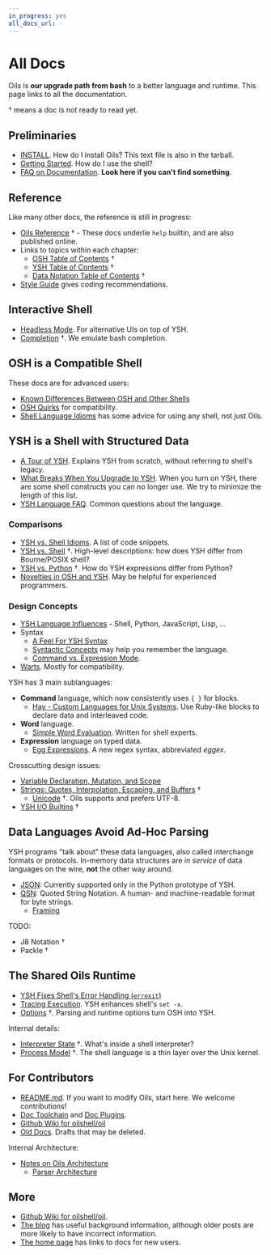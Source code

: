 ```yaml
---
in_progress: yes
all_docs_url: -
---
```


All Docs
========

Oils is **our upgrade path from bash** to a better language and runtime.  This
page links to all the documentation.

<div id="toc">
</div>

&dagger; means a doc is not ready to read yet.

## Preliminaries

- [INSTALL](INSTALL.html). How do I install Oils?  This text file is also in the
  tarball.  <!-- TODO: C++ tarball -->
- [Getting Started](getting-started.html).  How do I use the shell?
- [FAQ on Documentation](faq-doc.html).  **Look here if you can't find
  something**.

## Reference

Like many other docs, the reference is still in progress:

- [Oils Reference](ref/index.html) &dagger; - These docs underlie `help` builtin, and
  are also published online.
- Links to topics within each chapter:
  - [OSH Table of Contents](ref/toc-osh.html) &dagger;
  - [YSH Table of Contents](ref/toc-ysh.html) &dagger;
  - [Data Notation Table of Contents](ref/toc-data.html) &dagger;
- [Style Guide](style-guide.html) gives coding recommendations.

## Interactive Shell

- [Headless Mode](headless.html).  For alternative UIs on top of YSH.
- [Completion](completion.html) &dagger;.  We emulate bash completion.

## OSH is a Compatible Shell

These docs are for advanced users:

- [Known Differences Between OSH and Other Shells](known-differences.html)
- [OSH Quirks](quirks.html) for compatibility.
- [Shell Language Idioms](shell-idioms.html) has some advice for using any
  shell, not just Oils.

## YSH is a Shell with Structured Data

- [A Tour of YSH](ysh-tour.html).  Explains YSH from scratch, without referring
  to shell's legacy.
- [What Breaks When You Upgrade to YSH](upgrade-breakage.html).  When you turn
  on YSH, there are some shell constructs you can no longer use.  We try to
  minimize the length of this list.
- [YSH Language FAQ](ysh-faq.html).  Common questions about the
  language.

### Comparisons

- [YSH vs. Shell Idioms](idioms.html).  A list of code snippets.
- [YSH vs. Shell](ysh-vs-shell.html) &dagger;.  High-level descriptions: how does YSH
  differ from Bourne/POSIX shell?
- [YSH vs. Python](ysh-vs-python.html) &dagger;.  How do YSH expressions differ
  from Python?
- [Novelties in OSH and YSH](novelties.html).  May be helpful for experienced
  programmers.

### Design Concepts

- [YSH Language Influences](language-influences.html) - Shell, Python,
  JavaScript, Lisp, ...
- Syntax
  - [A Feel For YSH Syntax](syntax-feelings.html)
  - [Syntactic Concepts](syntactic-concepts.html) may help you remember the
    language.
  - [Command vs. Expression Mode](command-vs-expression-mode.html).
- [Warts](warts.html).  Mostly for compatibility.

YSH has 3 main sublanguages:

- **Command** language, which now consistently uses `{ }` for blocks.
  - [Hay - Custom Languages for Unix Systems](hay.html).  Use Ruby-like
    blocks to declare data and interleaved code.
- **Word** language.
  - [Simple Word Evaluation](simple-word-eval.html).  Written for shell
    experts.
- **Expression** language on typed data.
  - [Egg Expressions](eggex.html).  A new regex syntax, abbreviated *eggex*.

Crosscutting design issues:

- [Variable Declaration, Mutation, and Scope](variables.html)
- [Strings: Quotes, Interpolation, Escaping, and Buffers](strings.html) &dagger;
  - [Unicode](unicode.html) &dagger;.  Oils supports and prefers UTF-8.
- [YSH I/O Builtins](io-builtins.html) &dagger;

<!-- TODO: proc-func.html -- Informal guide to procs and funcs -->

## Data Languages Avoid Ad-Hoc Parsing

YSH programs "talk about" these data languages, also called interchange formats
or protocols.  In-memory data structures are *in service* of data languages on
the wire, **not** the other way around.

<!-- TODO: J8 Notation -->

- [JSON](json.html): Currently supported only in the Python prototype of YSH.
- [QSN](qsn.html): Quoted String Notation.  A human- and machine-readable
  format for byte strings.
  - [Framing](framing.html)

TODO:

- J8 Notation &dagger;
- Packle &dagger;

## The Shared Oils Runtime

- [YSH Fixes Shell's Error Handling (`errexit`)](error-handling.html)
- [Tracing Execution](xtrace.html).  YSH enhances shell's `set -x`.
- [Options](options.html) &dagger;.  Parsing and runtime options turn OSH into YSH.

Internal details:

- [Interpreter State](interpreter-state.html) &dagger;.  What's inside a shell
  interpreter?
- [Process Model](process-model.html) &dagger;.  The shell language is a thin
  layer over the Unix kernel.

## For Contributors

- [README.md](README.html).  If you want to modify Oils, start here.  We
  welcome contributions!
- [Doc Toolchain](doc-toolchain.html) and [Doc Plugins](doc-plugins.html).
- [Github Wiki for oilshell/oil](https://github.com/oilshell/oil/wiki)
- [Old Docs](old/index.html).  Drafts that may be deleted.

Internal Architecture:

- [Notes on Oils Architecture](architecture-notes.html)
  - [Parser Architecture](parser-architecture.html)

## More

- [Github Wiki for oilshell/oil](https://github.com/oilshell/oil/wiki).
- [The blog](https://www.oilshell.org/blog/) has useful background information,
  although older posts are more likely to have incorrect information.
- [The home page](https://www.oilshell.org/) has links to docs for new users.

<!-- vim: set sw=2: -->

